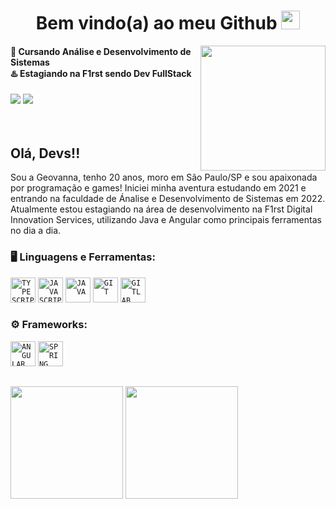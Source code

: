 <h1 align=center> Bem vindo(a) ao meu Github <img src="https://i.pinimg.com/originals/8e/08/b9/8e08b9961b83aa4228c6ede7f4607287.gif" height="30px"> </h1> 

<img align=right src="https://i.pinimg.com/originals/28/0a/05/280a05c05fa4cd05717a9256d661f425.gif" height="200px">

<div dsplay="inline-block">
    <h4>
      📓 Cursando Análise e Desenvolvimento de Sistemas <br>
      ♨️ Estagiando na F1rst sendo Dev FullStack  
  </h4>
 <a href = "mailto:geovannafernandes.oliv@gmail.com" target="_blank"><img src="https://img.shields.io/badge/-Gmail-%23333?style=for-the-badge&logo=gmail&logoColor=white"></a>
  <a href="https://www.linkedin.com/in/geovanna-fernandes-dev/" target="_blank"><img src="https://img.shields.io/badge/-LinkedIn-%230077B5?style=for-the-badge&logo=linkedin&logoColor=white"></a> 
</div>
  
</br>
</br>

## Olá, Devs!!
Sou a Geovanna, tenho 20 anos, moro em São Paulo/SP e sou apaixonada por programação e games! Iniciei minha aventura estudando em 2021 e entrando na faculdade de Ánalise e Desenvolvimento de Sistemas em 2022. Atualmente estou estagiando na área de desenvolvimento na F1rst Digital Innovation Services, utilizando Java e Angular como principais ferramentas no dia a dia.

### 🖥️ Linguagens e Ferramentas: 
<code><img width="40px" src="https://cdn.jsdelivr.net/gh/devicons/devicon/icons/typescript/typescript-original.svg" title="TYPESCRIPT"/></code>
<code><img width="40px" src="https://cdn.jsdelivr.net/gh/devicons/devicon/icons/javascript/javascript-original.svg" title = "JAVASCRIPT"/></code>
<code><img width="40px" src="https://cdn.jsdelivr.net/gh/devicons/devicon/icons/java/java-original.svg" title = "JAVA"/></code>
<code><img width="40px" src="https://cdn.jsdelivr.net/gh/devicons/devicon/icons/git/git-original.svg" title = "GIT"/></code>
<code><img width="40px" src="https://cdn.jsdelivr.net/gh/devicons/devicon/icons/gitlab/gitlab-original.svg" title = "GITLAB"/></code>

### ⚙ Frameworks: 
<code><img width="40px" src="https://cdn.jsdelivr.net/gh/devicons/devicon/icons/angularjs/angularjs-plain.svg" title="ANGULAR"/></code>
<code><img width="40px" src="https://cdn.jsdelivr.net/gh/devicons/devicon/icons/spring/spring-original.svg" title = "SPRING"/></code>

##
<div>
<img height="180em" src="https://github-readme-stats.vercel.app/api?username=GeoFernandes&show_icons=true&theme=tokyonight">
<img height="180em" src="https://github-readme-stats.vercel.app/api/top-langs/?username=GeoFernandes&layout=compact&theme=tokyonight">
</div>


 
